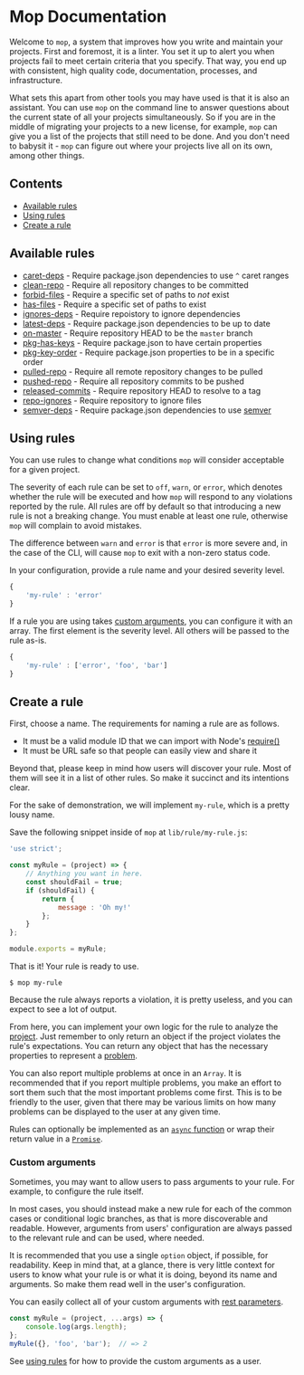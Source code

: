 # Mop Documentation

Welcome to `mop`, a system that improves how you write and maintain your projects. First and foremost, it is a linter. You set it up to alert you when projects fail to meet certain criteria that you specify. That way, you end up with consistent, high quality code, documentation, processes, and infrastructure.

What sets this apart from other tools you may have used is that it is also an assistant. You can use `mop` on the command line to answer questions about the current state of all your projects simultaneously. So if you are in the middle of migrating your projects to a new license, for example, `mop` can give you a list of the projects that still need to be done. And you don't need to babysit it - `mop` can figure out where your projects live all on its own, among other things.

## Contents

 - [Available rules](#available-rules)
 - [Using rules](#using-rules)
 - [Create a rule](#create-a-rule)

## Available rules

 - [caret-deps](./rule/caret-deps.md) - Require package.json dependencies to use `^` caret ranges
 - [clean-repo](./rule/clean-repo.md) - Require all repository changes to be committed
 - [forbid-files](./rule/forbid-files.md) - Require a specific set of paths to _not_ exist
 - [has-files](./rule/has-files.md) - Require a specific set of paths to exist
 - [ignores-deps](./rule/ignores-deps.md) - Require repoistory to ignore dependencies
 - [latest-deps](./rule/latest-deps.md) - Require package.json dependencies to be up to date
 - [on-master](./rule/on-master.md) - Require repository HEAD to be the `master` branch
 - [pkg-has-keys](./rule/pkg-has-keys.md) - Require package.json to have certain properties
 - [pkg-key-order](./rule/pkg-key-order.md) - Require package.json properties to be in a specific order
 - [pulled-repo](./rule/pulled-repo.md) - Require all remote repository changes to be pulled
 - [pushed-repo](./rule/pushed-repo.md) - Require all repository commits to be pushed
 - [released-commits](./rule/released-commits.md) - Require repository HEAD to resolve to a tag
 - [repo-ignores](./rule/repo-ignores.md) - Require repository to ignore files
 - [semver-deps](./rule/semver-deps.md) - Require package.json dependencies to use [semver](https://docs.npmjs.com/getting-started/semantic-versioning)

## Using rules

You can use rules to change what conditions `mop` will consider acceptable for a given project.

The severity of each rule can be set to `off`, `warn`, or `error`, which denotes whether the rule will be executed and how `mop` will respond to any violations reported by the rule. All rules are off by default so that introducing a new rule is not a breaking change. You must enable at least one rule, otherwise `mop` will complain to avoid mistakes.

The difference between `warn` and `error` is that `error` is more severe and, in the case of the CLI, will cause `mop` to exit with a non-zero status code.

In your configuration, provide a rule name and your desired severity level.

```js
{
    'my-rule' : 'error'
}
```

If a rule you are using takes [custom arguments](#custom-arguments), you can configure it with an array. The first element is the severity level. All others will be passed to the rule as-is.

```js
{
    'my-rule' : ['error', 'foo', 'bar']
}
```

## Create a rule

First, choose a name. The requirements for naming a rule are as follows.

 - It must be a valid module ID that we can import with Node's [require()](http://fredkschott.com/post/2014/06/require-and-the-module-system/)
 - It must be URL safe so that people can easily view and share it

Beyond that, please keep in mind how users will discover your rule. Most of them will see it in a list of other rules. So make it succinct and its intentions clear.

For the sake of demonstration, we will implement `my-rule`, which is a pretty lousy name.

Save the following snippet inside of `mop` at `lib/rule/my-rule.js`:

```js
'use strict';

const myRule = (project) => {
    // Anything you want in here.
    const shouldFail = true;
    if (shouldFail) {
        return {
            message : 'Oh my!'
        };
    }
};

module.exports = myRule;
```

That is it! Your rule is ready to use.

```console
$ mop my-rule
```

Because the rule always reports a violation, it is pretty useless, and you can expect to see a lot of output.

From here, you can implement your own logic for the rule to analyze the [project](../README.md#project). Just remember to only return an object if the project violates the rule's expectations. You can return any object that has the necessary properties to represent a [problem](../README.md#problem).

You can also report multiple problems at once in an `Array`. It is recommended that if you report multiple problems, you make an effort to sort them such that the most important problems come first. This is to be friendly to the user, given that there may be various limits on how many problems can be displayed to the user at any given time.

Rules can optionally be implemented as an [`async` function](https://developer.mozilla.org/en-US/docs/Web/JavaScript/Reference/Statements/async_function) or wrap their return value in a [`Promise`](https://developer.mozilla.org/en-US/docs/Web/JavaScript/Guide/Using_promises).

### Custom arguments

Sometimes, you may want to allow users to pass arguments to your rule. For example, to configure the rule itself.

In most cases, you should instead make a new rule for each of the common cases or conditional logic branches, as that is more discoverable and readable. However, arguments from users' configuration are always passed to the relevant rule and can be used, where needed.

It is recommended that you use a single `option` object, if possible, for readability. Keep in mind that, at a glance, there is very little context for users to know what your rule is or what it is doing, beyond its name and arguments. So make them read well in the user's configuration.

You can easily collect all of your custom arguments with [rest parameters](https://developer.mozilla.org/en-US/docs/Web/JavaScript/Reference/Functions/rest_parameters).

```js
const myRule = (project, ...args) => {
    console.log(args.length);
};
myRule({}, 'foo', 'bar');  // => 2
```

See [using rules](#using-rules) for how to provide the custom arguments as a user.

